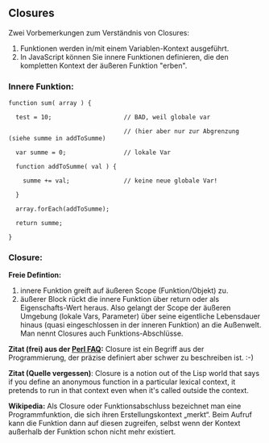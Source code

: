 ## Closures

Zwei Vorbemerkungen zum Verständnis von Closures:

1. Funktionen werden in/mit einem Variablen-Kontext ausgeführt.
2. In JavaScript können Sie innere Funktionen definieren, die den kompletten Kontext der äußeren Funktion "erben".


### Innere Funktion:

    function sum( array ) {

      test = 10;                    // BAD, weil globale var

                                    // (hier aber nur zur Abgrenzung (siehe summe in addToSumme)

      var summe = 0;                // lokale Var

      function addToSumme( val ) {

        summe += val;               // keine neue globale Var!

      }

      array.forEach(addToSumme);

      return summe;

    }

### Closure:

**Freie Defintion:**

1. innere Funktion greift auf äußeren Scope (Funktion/Objekt) zu.
2. äußerer Block rückt die innere Funktion über return oder als Eigenschafts-Wert heraus.
Also gelangt der Scope der äußeren Umgebung (lokale Vars, Parameter) über seine
eigentliche Lebensdauer hinaus (quasi eingeschlossen in der inneren Funktion)
an die Außenwelt. Man nennt Closures auch Funktions-Abschlüsse.

**Zitat (frei) aus der [Perl FAQ](http://perldoc.perl.org/perlfaq7.html#What%27s-a-closure?):** Closure ist ein Begriff aus der Programmierung, der präzise definiert aber schwer zu beschreiben ist. :-)

**Zitat (Quelle vergessen)**: Closure is a notion out of the Lisp world that says if you define an anonymous function in a particular lexical context, it pretends to run in that context even when it's called outside the context.

**Wikipedia:** Als Closure oder Funktionsabschluss bezeichnet man eine Programmfunktion, die sich ihren Erstellungskontext „merkt“. Beim Aufruf kann die Funktion dann auf diesen zugreifen, selbst wenn der Kontext außerhalb der Funktion schon nicht mehr existiert.
